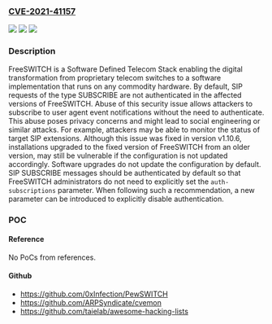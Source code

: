 ### [CVE-2021-41157](https://cve.mitre.org/cgi-bin/cvename.cgi?name=CVE-2021-41157)
![](https://img.shields.io/static/v1?label=Product&message=freeswitch&color=blue)
![](https://img.shields.io/static/v1?label=Version&message=n%2Fa&color=blue)
![](https://img.shields.io/static/v1?label=Vulnerability&message=CWE-287%3A%20Improper%20Authentication&color=brighgreen)

### Description

FreeSWITCH is a Software Defined Telecom Stack enabling the digital transformation from proprietary telecom switches to a software implementation that runs on any commodity hardware. By default, SIP requests of the type SUBSCRIBE are not authenticated in the affected versions of FreeSWITCH. Abuse of this security issue allows attackers to subscribe to user agent event notifications without the need to authenticate. This abuse poses privacy concerns and might lead to social engineering or similar attacks. For example, attackers may be able to monitor the status of target SIP extensions. Although this issue was fixed in version v1.10.6, installations upgraded to the fixed version of FreeSWITCH from an older version, may still be vulnerable if the configuration is not updated accordingly. Software upgrades do not update the configuration by default. SIP SUBSCRIBE messages should be authenticated by default so that FreeSWITCH administrators do not need to explicitly set the `auth-subscriptions` parameter. When following such a recommendation, a new parameter can be introduced to explicitly disable authentication.

### POC

#### Reference
No PoCs from references.

#### Github
- https://github.com/0xInfection/PewSWITCH
- https://github.com/ARPSyndicate/cvemon
- https://github.com/taielab/awesome-hacking-lists

